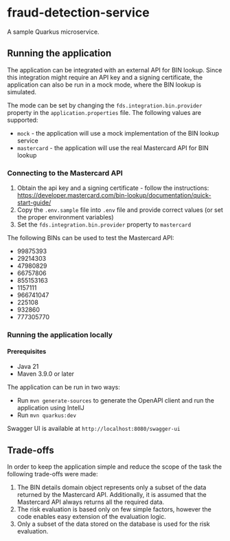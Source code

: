 # fraud-detection-service

A sample Quarkus microservice.

## Running the application

The application can be integrated with an external API for BIN lookup.
Since this integration might require an API key and a signing certificate, the application can also be run in a mock
mode, where the BIN lookup is simulated.

The mode can be set by changing the `fds.integration.bin.provider` property in the `application.properties` file.
The following values are supported:

- `mock` - the application will use a mock implementation of the BIN lookup service
- `mastercard` - the application will use the real Mastercard API for BIN lookup

### Connecting to the Mastercard API

1. Obtain the api key and a signing certificate - follow the
   instructions: https://developer.mastercard.com/bin-lookup/documentation/quick-start-guide/
2. Copy the `.env.sample` file into `.env` file and provide correct values (or set the proper environment variables)
3. Set the `fds.integration.bin.provider` property to `mastercard`

The following BINs can be used to test the Mastercard API:

- 99875393
- 29214303
- 47980829
- 66757806
- 855153163
- 1157111
- 966741047
- 225108
- 932860
- 777305770

### Running the application locally

#### Prerequisites
- Java 21
- Maven 3.9.0 or later

The application can be run in two ways:

- Run `mvn generate-sources` to generate the OpenAPI client and run the application using IntellJ
- Run `mvn quarkus:dev`

Swagger UI is available at `http://localhost:8080/swagger-ui`

## Trade-offs

In order to keep the application simple and reduce the scope of the task the following trade-offs were made:

1. The BIN details domain object represents only a subset of the data returned by the Mastercard API. Additionally, it
   is assumed that the Mastercard API always returns all the required data.
2. The risk evaluation is based only on few simple factors, however the code enables easy extension of the evaluation
   logic.
3. Only a subset of the data stored on the database is used for the risk evaluation.